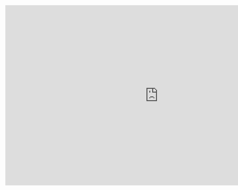 <iframe src="https://docs.google.com/presentation/d/e/2PACX-1vT9uOlvF4JE02sNPde0Wmj-uEFrcomcwwQup9J7dLV8jVPfNjJxmwlK34uCYPmzsdGyk6_cwOpRl-tt/embed?start=false&loop=false&delayms=60000" frameborder="0" width="960" height="569" allowfullscreen="true" mozallowfullscreen="true" webkitallowfullscreen="true"></iframe>